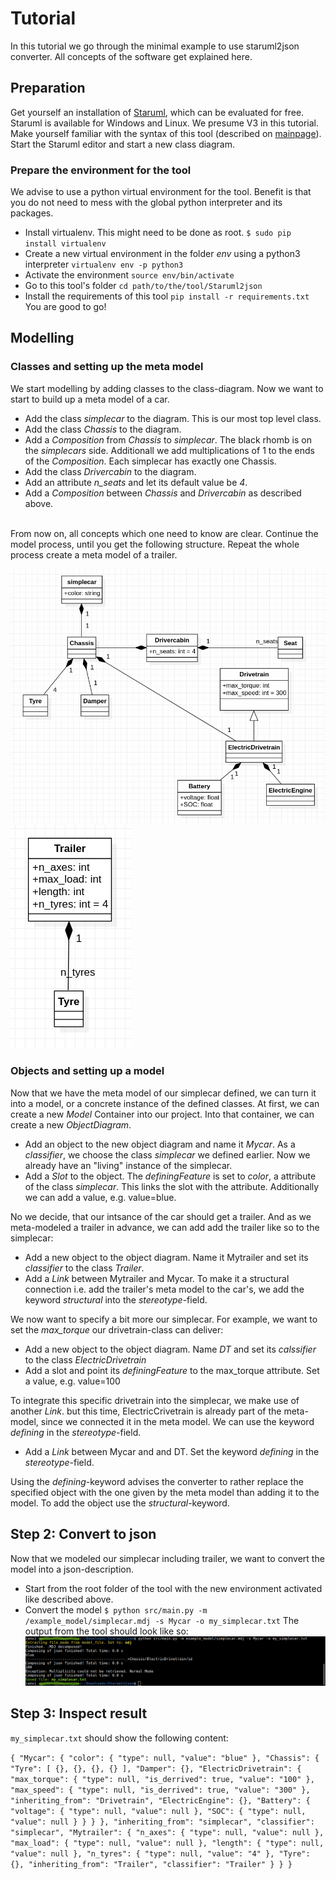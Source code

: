 # Tutorial 

In this tutorial we go through the minimal example to use staruml2json converter. All concepts of the software get explained here.

## Preparation
Get yourself an installation of [Staruml](http://staruml.io/), which can be evaluated for free. Staruml is available for Windows and Linux. We presume V3 in this tutorial. <br>
Make yourself familiar with the syntax of this tool (described on [mainpage](https://github.com/TUMFTM/Staruml2json)).
Start the Staruml editor and start a new class diagram.

### Prepare the environment for the tool
We advise to use a python virtual environment for the tool. Benefit is that you do not need to mess with the global python interpreter and its packages. 
* Install virtualenv. This might need to be done as root. `$ sudo pip install virtualenv`
* Create a new virtual environment in the folder *env* using a python3 interpreter `virtualenv env -p python3`
* Activate the environment `source env/bin/activate`
* Go to this tool's folder `cd path/to/the/tool/Staruml2json`
* Install the requirements of this tool `pip install -r requirements.txt`
You are good to go!

## Modelling
### Classes and setting up the meta model
We start modelling by adding classes to the class-diagram. Now we want to start to build up a meta model of a car.
* Add the class *simplecar* to the diagram. This is our most top level class.
* Add the class *Chassis* to the diagram.
* Add a *Composition* from *Chassis* to *simplecar*. The black rhomb is on the *simplecars* side. Additionall we add multiplications of 1 to the ends of the *Composition*. Each simplecar has exactly one Chassis.
* Add the class *Drivercabin* to the diagram.
* Add an attribute *n_seats* and let its default value be *4*.
* Add a *Composition* between *Chassis* and *Drivercabin* as described above.

<br/>
From now on, all concepts which one need to know are clear. Continue the model process, until you get the following structure. Repeat the whole process create a meta model of a trailer. 

![simple_car_meta_model](doc/simple_car_meta_model.png) ![trailer](doc/trailer_meta_model.png)

### Objects and setting up a model
Now that we have the meta model of our simplecar defined, we can turn it into a model, or a concrete instance of the defined classes. At first, we can create a new *Model* Container into our project. Into that container, we can create a new *ObjectDiagram*.

* Add an object to the new object diagram and name it  *Mycar*. As a *classifier*, we choose the class *simplecar* we defined earlier. Now we already have an "living" instance of the simplecar.
* Add a *Slot* to the object. The *definingFeature* is set to *color*, a attribute of the class *simplecar*. This links the slot with the attribute. Additionally we can add a value, e.g. value=blue.

No we decide, that our intsance of the car should get a trailer. And as we meta-modeled a trailer in advance, we can add add the trailer like so to the simplecar:
* Add a new object to the object diagram. Name it Mytrailer and set its *classifier* to the class *Trailer*.
* Add a *Link* between Mytrailer and Mycar. To make it a structural connection i.e. add the trailer's meta model to the car's, we add the keyword *structural* into the *stereotype*-field.

We now want to specify a bit more our simplecar. For example, we want to set the *max_torque* our drivetrain-class can deliver:
* Add a new object to the object diagram. Name *DT* and set its *calssifier* to the class *ElectricDrivetrain*
* Add a slot and point its *definingFeature* to the max_torque attribute. Set a value, e.g. value=100

To integrate this specific drivetrain into the simplecar, we make use of another *Link*. but this time, ElectricCrivetrain is already part of the meta-model, since we connected it in the meta model. We can use the keyword *defining* in the *stereotype*-field.
* Add a *Link* between Mycar and and DT. Set the keyword *defining* in the *stereotype*-field.

Using the *defining*-keyword advises the converter to rather replace the specified object with the one given by the meta model than adding it to the model. To add the object use the *structural*-keyword.

## Step 2: Convert to json
Now that we modeled our simplecar including trailer, we want to convert the model into a json-description.
* Start from the root folder of the tool with the new environment activated like described above.
* Convert the model `$ python src/main.py -m /example_model/simplecar.mdj -s Mycar -o my_simplecar.txt`
The output from the tool should look like so:
![output](doc/output.png)

## Step 3: Inspect result
`my_simplecar.txt` should show the following content:

`{
  "Mycar": {
    "color": {
      "type": null,
      "value": "blue"
    },
    "Chassis": {
      "Tyre": [
        {},
        {},
        {},
        {}
      ],
      "Damper": {},
      "ElectricDrivetrain": {
        "max_torque": {
          "type": null,
          "is_derrived": true,
          "value": "100"
        },
        "max_speed": {
          "type": null,
          "is_derrived": true,
          "value": "300"
        },
        "inheriting_from": "Drivetrain",
        "ElectricEngine": {},
        "Battery": {
          "voltage": {
            "type": null,
            "value": null
          },
          "SOC": {
            "type": null,
            "value": null
          }
        }
      }
    },
    "inheriting_from": "simplecar",
    "classifier": "simplecar",
    "Mytrailer": {
      "n_axes": {
        "type": null,
        "value": null
      },
      "max_load": {
        "type": null,
        "value": null
      },
      "length": {
        "type": null,
        "value": null
      },
      "n_tyres": {
        "type": null,
        "value": "4"
      },
      "Tyre": {},
      "inheriting_from": "Trailer",
      "classifier": "Trailer"
    }
  }
}`